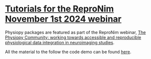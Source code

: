 [Tutorials for the ReproNim November 1st 2024 webinar](#repronim24_tutorials)
=========================================================================

Physiopy packages are featured as part of the ReproNim webinar, [The Physiopy Community: working towards accessible and reproducible physiological data integration in neuroimaging studies](https://www.repronim.org/webinar-series.html).

All the material to the follow the code demo can be found [here](https://github.com/me-pic/repronim2024physiopy).
